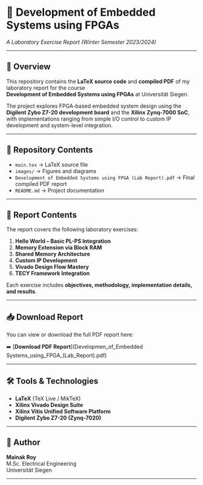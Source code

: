 # 📘 Development of Embedded Systems using FPGAs

*A Laboratory Exercise Report (Winter Semester 2023/2024)*

---

## 📖 Overview
This repository contains the **LaTeX source code** and **compiled PDF** of my laboratory report for the course  
**Development of Embedded Systems using FPGAs** at Universität Siegen.

The project explores FPGA-based embedded system design using the **Digilent Zybo Z7-20 development board** and the **Xilinx Zynq-7000 SoC**, with implementations ranging from simple I/O control to custom IP development and system-level integration.

---

## 📂 Repository Contents
- `main.tex` → LaTeX source file  
- `images/` → Figures and diagrams  
- `Development of Embedded Systems using FPGA (Lab Report).pdf` → Final compiled PDF report  
- `README.md` → Project documentation  

---

## 📑 Report Contents
The report covers the following laboratory exercises:

1. **Hello World – Basic PL-PS Integration**  
2. **Memory Extension via Block RAM**  
3. **Shared Memory Architecture**  
4. **Custom IP Development**  
5. **Vivado Design Flow Mastery**  
6. **TECY Framework Integration**  

Each exercise includes **objectives, methodology, implementation details, and results**.

---

## 📥 Download Report
You can view or download the full PDF report here:

➡️ [**Download PDF Report**](Developmen_of_Embedded Systems_using_FPGA_(Lab_Report).pdf)

---

## 🛠 Tools & Technologies
- **LaTeX** (TeX Live / MikTeX)  
- **Xilinx Vivado Design Suite**  
- **Xilinx Vitis Unified Software Platform**  
- **Digilent Zybo Z7-20 (Zynq-7020)**  

---

## 👤 Author
**Mainak Roy**  
M.Sc. Electrical Engineering  
Universität Siegen  

---

